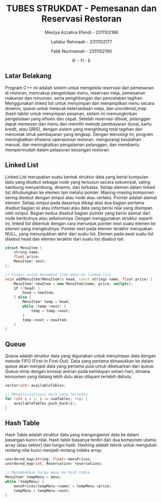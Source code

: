 # <h1 align="center">TUBES STRUKDAT - Pemesanan dan Reservasi Restoran</h1>
<p align="center">Meutya Azzahra Efendi - 2311102166</p>
<p align="center">Lailatur Rahmaah - 2311102177</p>
<p align="center">Fatik Nurimamah - 2311102190</p>
<p align="center">IF - 11 - E</p>

## Latar Belakang
Program C++ ini adalah sistem untuk mengelola reservasi dan pemesanan di restoran, mencakup pengelolaan menu, reservasi meja, pemesanan makanan dan minuman, serta penghitungan dan pencetakan tagihan. Menggunakan linked list untuk menyimpan dan menampilkan menu secara dinamis, queue untuk melacak ketersediaan meja, dan unordered_map (hash table) untuk menyimpan pesanan, sistem ini memungkinkan pengelolaan yang efisien dan cepat. Setelah reservasi dibuat, pelanggan dapat memesan dari menu dan memilih metode pembayaran (tunai, kartu kredit, atau QRIS), dengan sistem yang menghitung total tagihan dan mencetak struk pembayaran yang lengkap. Dengan teknologi ini, program meningkatkan efisiensi operasional restoran, mengurangi kesalahan manual, dan meningkatkan pengalaman pelanggan, dan membantu mempermudah dalam pelaporan keuangan restoran. 

## Linked List
Linked List merupakan suatu bentuk struktur data yang berisi kumpulan data yang disebut sebagai node yang tersusun secara sekuensial, saling sambung menyambung, dinamis, dan terbatas. Setiap elemen dalam linked list dihubungkan ke elemen lain melalui pointer. Masing-masing komponen sering disebut dengan simpul atau node atau verteks. Pointer adalah alamat elemen. Setiap simpul pada dasarnya dibagi atas dua bagian pertama disebut bagian
isi atau informasi atau data yang berisi nilai yang disimpan oleh simpul. Bagian kedua disebut bagian pointer yang berisi alamat dari node berikutnya atau sebelumnya. Dengan menggunakan struktur seperti ini, linked list dibentuk dengan cara menunjuk pointer next suatu elemen ke elemen yang mengikutinya. Pointer next pada elemen terakhir merupakan NULL, yang menunjukkan akhir dari suatu list. Elemen pada awal suatu list disebut head dan elemen terakhir dari suatu list disebut tail.

```C++
struct MenuItem {
    string name;
    float price;
    MenuItem* next;
};

// Fungsi untuk menambah item menu ke linked list
void addMenuItem(MenuItem*& head, const string& name, float price) {
    MenuItem* newItem = new MenuItem{name, price, nullptr};
    if (!head) {
        head = newItem;
    } else {
        MenuItem* temp = head;
        while (temp->next) {
            temp = temp->next;
        }
        temp->next = newItem;
    }
}
```


## Queue
Queue adalah struktur data yang digunakan untuk menyimpan data dengan metode FIFO (First-In First-Out). Data yang pertama dimasukkan ke dalam queue akan menjadi data yang pertama pula untuk dikeluarkan dari queue. Queue mirip dengan konsep
antrian pada kehidupan sehari-hari, dimana konsumen yang datang lebih dulu akan dilayani terlebih dahulu.

```C++
vector<int> availableTables;

// Menginisialisasi meja yang tersedia
for (int i = 1; i <= numTables; ++i) {
    availableTables.push_back(i);
}
```
## Hash Table
Hash Table adalah struktur data yang mengorganisir data ke dalam pasangan kunci-nilai. Hash table biasanya terdiri dari dua komponen utama: array (atau vektor) dan fungsi hash. Hashing adalah teknik untuk mengubah rentang nilai kunci menjadi rentang indeks array.

```C++
unordered_map<string, float> menuPrices;
unordered_map<int, Reservation> reservations;

// Menambahkan harga menu ke hash table
MenuItem* tempMenu = menu;
while (tempMenu) {
    menuPrices[tempMenu->name] = tempMenu->price;
    tempMenu = tempMenu->next;
}
```
